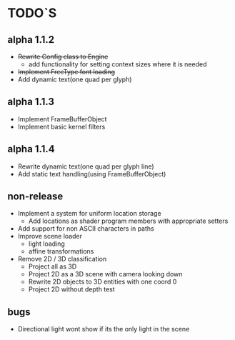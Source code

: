 # TODO`S

## alpha 1.1.2
* ~~Rewrite Config class to Engine~~
  * add functionality for setting context sizes where it is needed
* ~~Implement FreeType font loading~~
* Add dynamic text(one quad per glyph)

## alpha 1.1.3
* Implement FrameBufferObject
* Implement basic kernel filters

## alpha 1.1.4
* Rewrite dynamic text(one quad per glyph line)
* Add static text handling(using FrameBufferObject)

## non-release
* Implement a system for uniform location storage  
  * Add locations as shader program members with appropriate setters
* Add support for non ASCII characters in paths
* Improve scene loader
  * light loading
  * affine transformations
* Remove 2D / 3D classification
  * Project all as 3D
  * Project 2D as a 3D scene with camera looking down
  * Rewrite 2D objects to 3D entities with one coord 0
  * Project 2D without depth test

## bugs
* Directional light wont show if its the only light in the scene
